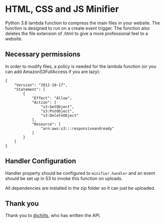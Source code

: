 # HTML, CSS and JS Minifier
Python 3.8 lambda function to compress the main files in your website.
The function is designed to run on a create event trigger.
The function also deletes the file extension of .html to give a more professional feel to a website.

## Necessary permissions
In order to modify files, a policy is needed for the lambda function (or you can add AmazonS3FullAccess if you are lazy):
```
{
    "Version": "2012-10-17",
    "Statement": [
        {
            "Effect": "Allow",
            "Action": [
                "s3:GetObject",
                "s3:PutObject",
                "s3:DeleteObject"
            ],
            "Resource": [
                "arn:aws:s3:::responsiveandready"
            ]
        }
    ]
}
```

## Handler Configuration
Handler property should be configured to `minifier.handler` and an event should be set up in S3 to invoke this function on uploads.

All dependencies are installed in the zip folder so it can just be uploaded.

## Thank you
Thank you to [@chilts](https://github.com/chilts), who has written the API.